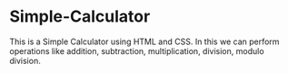 # Simple-Calculator
This is a Simple Calculator using HTML and CSS. In this we can perform operations like addition, subtraction, multiplication, division, modulo division.

